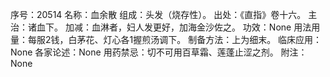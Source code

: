 序号：20514
名称：血余散
组成：头发（烧存性）。
出处：《直指》卷十六。
主治：诸血下。
加减：血淋者，妇人发更好，加海金沙佐之。
功效：None
用法用量：每服2钱，白茅花、灯心各1握煎汤调下。
制备方法：上为细末。
临床应用：None
各家论述：None
用药禁忌：切不可用百草霜、莲蓬止涩之剂。
附注：None
